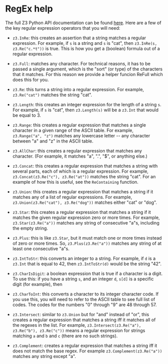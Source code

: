 # RegEx help

The full Z3 Python API documentation can be found
[here](https://z3prover.github.io/api/html/namespacez3py.html).
Here are a few of the key regular expression operators that you will need:

- `z3.InRe`: this creates an assertion that a string matches a regular expression.
    For example, if `s` is a string and `s` is "cat", then
    `z3.InRe(s, z3.Re("c.*t"))` is true.
    This is how you get a (boolean) formula out of a regular expression.

- `z3.Full`: matches any character.
    For technical reasons, it has to be passed a single argument, which is the "sort" (or type) of the characters that it matches. For this reason we provide a helper funcion ReFull which does this for you.

- `z3.Re`: this turns a string into a regular expression.
    For example, `z3.Re("cat")` matches the string "cat".

- `z3.Length`: this creates an integer expression for the length
    of a string `s`. For example, if `s` is "cat", then
    `z3.Length(s)` will be a `z3.Int` that would be equal to 3.

- `z3.Range`: this creates a regular expression that matches
    a single character in a given range of the ASCII table.
    For example, `z3.Range("a", "z")`
    matches any lowercase letter -- any character between "a" and "z"
    in the ASCII table.

- `z3.AllChar`: this creates a regular expression that matches any character.
    (For example, it matches "a", ".", "$", or anything else.)

- `z3.Concat`: this creates a regular expression that matches
    a string with several parts, each of which is a regular expression.
    For example, `z3.Concat(z3.Re("c"), z3.Re("at"))`
    matches the string "cat".
    For an example of how this is useful, see the `ReContaining` function.

- `z3.Union`: this creates a regular expression that matches a string
    if it matches any of a list of regular expressions.
    For example, `z3.Union(z3.Re("cat"), z3.Re("dog"))`
    matches either "cat" or "dog".

- `z3.Star`: this creates a regular expression that matches a string
    if it matches the given regular expression zero or more times.
    For example, `z3.Star(z3.Re("a"))` matches any string of consecutive
    "a"s, including the empty string.

- `z3.Plus`: this is like `z3.Star`, but it must match
    one or more times instead of zero or more times. So,
    `z3.Plus(z3.Re("a"))` matches any string of at least one consecutive
    "a"s.

- `z3.IntToStr`: this converts an integer to a string.
    For example, if `d` is a `z3.Int` that is equal to 42,
    then `z3.IntToStr(d)` would be the string "42".

- `z3.CharIsDigit`: a boolean expression that is true if
    a character is a digit.
    To use this: if you have a string `s`, and an integer `d`,
    `s[d]` is a specific digit (for example), then

- `z3.CharToInt`: this converts a character to its integer
    character code. If you use this, you will need to refer to
    the ASCII table to see full list of codes. The codes for the
    numbers "0" through "9" are 48 through 57.

- `z3.Intersect`: similar to `z3.Union` but for "and" instead of "or",
    this creates a regular expression that matches a string iff it matches
    all of the regexes in the list. For example, `z3.Intersect(z3.Re("a"), z3.Re("b"), z3.Re("c"))` means
    a regular expression for strings matching `a` and `b` and `c` (there are no such strings).

- `z3.Complement`: creates a regular expression that matches a string iff it does not match
   the base regex. For example `z3.Complement(z3.Re("a"))` matches any string except "a".
